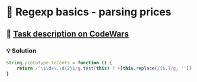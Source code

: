 # 📝 Regexp basics - parsing prices

## 🔗 [Task description on CodeWars](https://www.codewars.com/kata/56833b76371e86f8b6000015)

### 💡 Solution

```javascript
String.prototype.toCents = function () {
    return /^\$\d+\.\d{2}$/g.test(this) ? +(this.replace(/[$.]/g, '')) : null;
}
```

